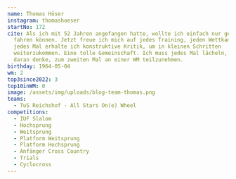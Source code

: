 ```yaml
---
name: Thomas Höser
instagram: thomashoeser
startNo: 172
cite: Als ich mit 52 Jahren angefangen hatte, wollte ich einfach nur geradeaus
  fahren können. Jetzt freue ich mich auf jedes Training, jeden Wettkampf, denn
  jedes Mal erhalte ich konstruktive Kritik, um in kleinen Schritten
  weiterzukommen. Eine tolle Gemeinschaft. Ich muss jedes Mal lächeln, wenn ich
  daran denke, zum zweiten Mal an einer WM teilzunehmen.
birthday: 1964-05-04
wm: 2
top3since2022: 3
top10inWM: 0
image: /assets/img/uploads/blog-team-thomas.png
teams:
  - TuS Reichshof - All Stars On(e) Wheel
competitions:
  - IUF Slalom
  - Hochsprung
  - Weitsprung
  - Platform Weitsprung
  - Platform Hochsprung
  - Anfänger Cross Country
  - Trials
  - Cyclocross
---
```

